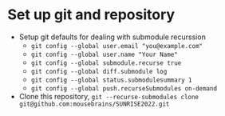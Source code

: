 # Set up git and repository
- Setup git defaults for dealing with submodule recurssion
  - `git config --global user.email "you@example.com"`
  - `git config --global user.name "Your Name"`
  - `git config --global submodule.recurse true`
  - `git config --global diff.submodule log`
  - `git config --global status.submodulesummary 1`
  - `git config --global push.recurseSubmodules on-demand`
- Clone this repository, `git --recurse-submodules clone git@github.com:mousebrains/SUNRISE2022.git`
